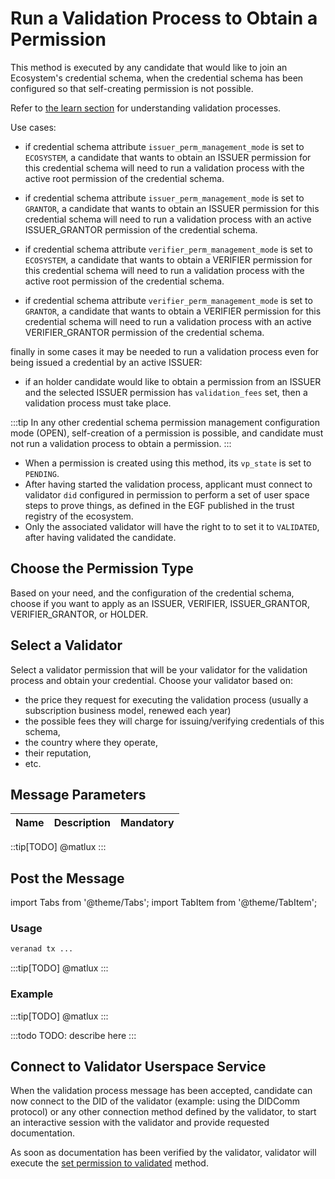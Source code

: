 # Run a Validation Process to Obtain a Permission

This method is executed by any candidate that would like to join an Ecosystem's credential schema, when the credential schema has been configured so that self-creating permission is not possible.

Refer to [the learn section](../../../learn/verifiable-public-registry/onboarding-participants) for understanding validation processes.

Use cases:

- if credential schema attribute `issuer_perm_management_mode` is set to `ECOSYSTEM`, a candidate that wants to obtain an ISSUER permission for this credential schema will need to run a validation process with the active root permission of the credential schema.

- if credential schema attribute `issuer_perm_management_mode` is set to `GRANTOR`, a candidate that wants to obtain an ISSUER permission for this credential schema will need to run a validation process with an active ISSUER_GRANTOR permission of the credential schema.

- if credential schema attribute `verifier_perm_management_mode` is set to `ECOSYSTEM`, a candidate that wants to obtain a VERIFIER permission for this credential schema will need to run a validation process with the active root permission of the credential schema.

- if credential schema attribute `verifier_perm_management_mode` is set to `GRANTOR`, a candidate that wants to obtain a VERIFIER permission for this credential schema will need to run a validation process with an active VERIFIER_GRANTOR permission of the credential schema.

finally in some cases it may be needed to run a validation process even for being issued a credential by an active ISSUER:

- if an holder candidate would like to obtain a permission from an ISSUER and the selected ISSUER permission has `validation_fees` set, then a validation process must take place.

:::tip
In any other credential schema permission management configuration mode (OPEN), self-creation of a permission is possible, and candidate must not run a validation process to obtain a permission.
:::

- When a permission is created using this method, its `vp_state` is set to `PENDING`.
- After having started the validation process, applicant must connect to validator `did` configured in permission to perform a set of user space steps to prove things, as defined in the EGF published in the trust registry of the ecosystem.
- Only the associated validator will have the right to to set it to `VALIDATED`, after having validated the candidate.

## Choose the Permission Type

Based on your need, and the configuration of the credential schema, choose if you want to apply as an ISSUER, VERIFIER, ISSUER_GRANTOR, VERIFIER_GRANTOR, or HOLDER.

## Select a Validator

Select a validator permission that will be your validator for the validation process and obtain your credential.
Choose your validator based on:

- the price they request for executing the validation process (usually a subscription business model, renewed each year)
- the possible fees they will charge for issuing/verifying credentials of this schema,
- the country where they operate,
- their reputation,
- etc.

## Message Parameters

|Name               |Description                            |Mandatory|
|-------------------|---------------------------------------|--------|

::tip[TODO]
@matlux
:::

## Post the Message

import Tabs from '@theme/Tabs';
import TabItem from '@theme/TabItem';

<Tabs>
  <TabItem value="cli" label="CLI" default>

### Usage

```bash
veranad tx ...
```

:::tip[TODO]
@matlux
:::
### Example

:::tip[TODO]
@matlux
:::

  </TabItem>
  
  <TabItem value="frontend" label="Frontend">
    :::todo
    TODO: describe here
    :::
  </TabItem>
</Tabs>

## Connect to Validator Userspace Service

When the validation process message has been accepted, candidate can now connect to the DID of the validator (example: using the DIDComm protocol) or any other connection method defined by the validator, to start an interactive session with the validator and provide requested documentation.

As soon as documentation has been verified by the validator, validator will execute the [set permission to validated](set-permission-to-validated) method.
